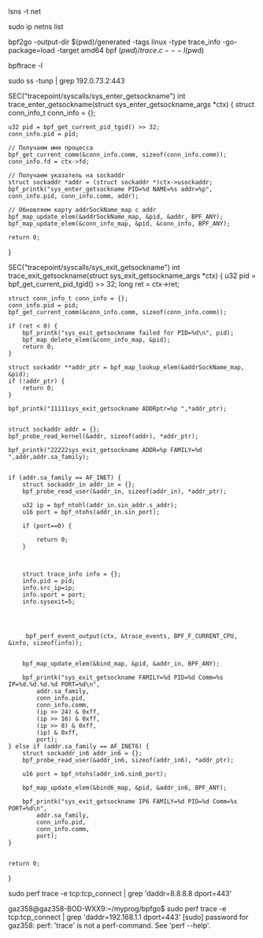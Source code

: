 lsns -t net


sudo ip netns list


bpf2go -output-dir $(pwd)/generated -tags linux -type trace_info -go-package=load -target amd64 bpf $(pwd)/trace.c -- -I$(pwd)

bpftrace -l

sudo ss -tunp | grep 192.0.73.2:443


SEC("tracepoint/syscalls/sys_enter_getsockname")
int trace_enter_getsockname(struct sys_enter_getsockname_args *ctx) {
    struct conn_info_t conn_info = {};

    u32 pid = bpf_get_current_pid_tgid() >> 32;
    conn_info.pid = pid;

    // Получаем имя процесса
    bpf_get_current_comm(&conn_info.comm, sizeof(conn_info.comm));
    conn_info.fd = ctx->fd;

    // Получаем указатель на sockaddr
    struct sockaddr *addr = (struct sockaddr *)ctx->usockaddr;
    bpf_printk("sys_enter_getsockname PID=%d NAME=%s addr=%p", conn_info.pid, conn_info.comm, addr);

    // Обновляем карту addrSockName_map с addr
    bpf_map_update_elem(&addrSockName_map, &pid, &addr, BPF_ANY);
    bpf_map_update_elem(&conn_info_map, &pid, &conn_info, BPF_ANY);

    return 0;
}

SEC("tracepoint/syscalls/sys_exit_getsockname")
int trace_exit_getsockname(struct sys_exit_getsockname_args *ctx) {
    u32 pid = bpf_get_current_pid_tgid() >> 32;
    long ret = ctx->ret;

    

    struct conn_info_t conn_info = {};
    conn_info.pid = pid;
    bpf_get_current_comm(&conn_info.comm, sizeof(conn_info.comm));

    if (ret < 0) {
        bpf_printk("sys_exit_getsockname failed for PID=%d\n", pid);
        bpf_map_delete_elem(&conn_info_map, &pid);
        return 0;
    }

    struct sockaddr **addr_ptr = bpf_map_lookup_elem(&addrSockName_map, &pid);
    if (!addr_ptr) {
        return 0;
    }

    bpf_printk("11111sys_exit_getsockname ADDRptr=%p ",*addr_ptr);


    struct sockaddr addr = {};
    bpf_probe_read_kernel(&addr, sizeof(addr), *addr_ptr);  

    bpf_printk("22222sys_exit_getsockname ADDR=%p FAMILY=%d ",addr,addr.sa_family);


    if (addr.sa_family == AF_INET) {
        struct sockaddr_in addr_in = {};
        bpf_probe_read_user(&addr_in, sizeof(addr_in), *addr_ptr);

        u32 ip = bpf_ntohl(addr_in.sin_addr.s_addr);
        u16 port = bpf_ntohs(addr_in.sin_port);

        if (port==0) {

            return 0;
        }
        


        struct trace_info info = {};
        info.pid = pid;
        info.src_ip=ip;
        info.sport = port;
        info.sysexit=5;
      



         bpf_perf_event_output(ctx, &trace_events, BPF_F_CURRENT_CPU, &info, sizeof(info));


        bpf_map_update_elem(&bind_map, &pid, &addr_in, BPF_ANY);

        bpf_printk("sys_exit_getsockname FAMILY=%d PID=%d Comm=%s IP=%d.%d.%d.%d PORT=%d\n",
            addr.sa_family,
            conn_info.pid,
            conn_info.comm,
            (ip >> 24) & 0xff,
            (ip >> 16) & 0xff,
            (ip >> 8) & 0xff,
            (ip) & 0xff,
            port);  
    } else if (addr.sa_family == AF_INET6) {
        struct sockaddr_in6 addr_in6 = {};
        bpf_probe_read_user(&addr_in6, sizeof(addr_in6), *addr_ptr);

        u16 port = bpf_ntohs(addr_in6.sin6_port);

        bpf_map_update_elem(&bind6_map, &pid, &addr_in6, BPF_ANY);

        bpf_printk("sys_exit_getsockname IP6 FAMILY=%d PID=%d Comm=%s PORT=%d\n",
            addr.sa_family,
            conn_info.pid,
            conn_info.comm,
            port);  
    }

  
    return 0;
}


sudo perf trace -e tcp:tcp_connect | grep 'daddr=8.8.8.8 dport=443'

gaz358@gaz358-BOD-WXX9:~/myprog/bpfgo$ sudo perf trace -e tcp:tcp_connect | grep 'daddr=192.168.1.1 dport=443'
[sudo] password for gaz358: 
perf: 'trace' is not a perf-command. See 'perf --help'.

